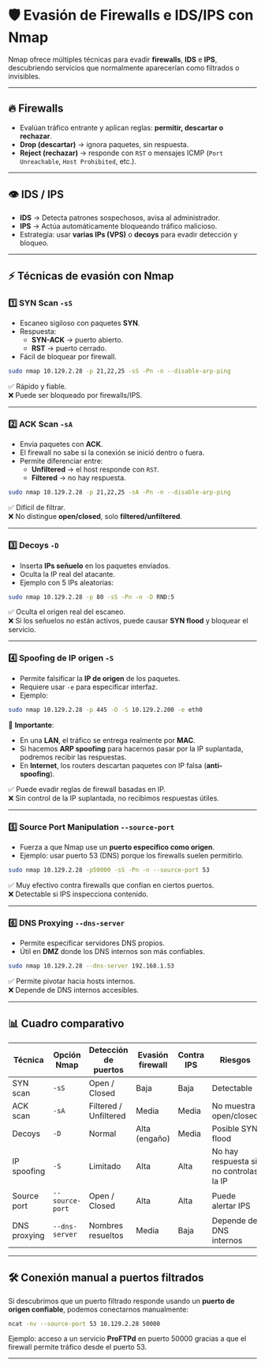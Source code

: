 # 🛡️ Evasión de Firewalls e IDS/IPS con Nmap

Nmap ofrece múltiples técnicas para evadir **firewalls**, **IDS** e **IPS**, descubriendo servicios que normalmente aparecerían como filtrados o invisibles.

---

## 🔥 Firewalls
- Evalúan tráfico entrante y aplican reglas: **permitir, descartar o rechazar**.
- **Drop (descartar)** → ignora paquetes, sin respuesta.
- **Reject (rechazar)** → responde con `RST` o mensajes ICMP (`Port Unreachable`, `Host Prohibited`, etc.).

---

## 👁️ IDS / IPS
- **IDS** → Detecta patrones sospechosos, avisa al administrador.
- **IPS** → Actúa automáticamente bloqueando tráfico malicioso.
- Estrategia: usar **varias IPs (VPS)** o **decoys** para evadir detección y bloqueo.

---

## ⚡ Técnicas de evasión con Nmap

### 1️⃣ SYN Scan `-sS`
- Escaneo sigiloso con paquetes **SYN**.
- Respuesta:
  - **SYN-ACK** → puerto abierto.
  - **RST** → puerto cerrado.
- Fácil de bloquear por firewall.

```bash
sudo nmap 10.129.2.28 -p 21,22,25 -sS -Pn -n --disable-arp-ping
```

✅ Rápido y fiable.  
❌ Puede ser bloqueado por firewalls/IPS.

---

### 2️⃣ ACK Scan `-sA`
- Envía paquetes con **ACK**.
- El firewall no sabe si la conexión se inició dentro o fuera.
- Permite diferenciar entre:
  - **Unfiltered** → el host responde con `RST`.
  - **Filtered** → no hay respuesta.

```bash
sudo nmap 10.129.2.28 -p 21,22,25 -sA -Pn -n --disable-arp-ping
```

✅ Difícil de filtrar.  
❌ No distingue **open/closed**, solo **filtered/unfiltered**.

---

### 3️⃣ Decoys `-D`
- Inserta **IPs señuelo** en los paquetes enviados.
- Oculta la IP real del atacante.
- Ejemplo con 5 IPs aleatorias:
```bash
sudo nmap 10.129.2.28 -p 80 -sS -Pn -n -D RND:5
```

✅ Oculta el origen real del escaneo.  
❌ Si los señuelos no están activos, puede causar **SYN flood** y bloquear el servicio.

---

### 4️⃣ Spoofing de IP origen `-S`
- Permite falsificar la **IP de origen** de los paquetes.
- Requiere usar `-e` para especificar interfaz.
- Ejemplo:
```bash
sudo nmap 10.129.2.28 -p 445 -O -S 10.129.2.200 -e eth0
```

📌 **Importante**:
- En una **LAN**, el tráfico se entrega realmente por **MAC**.  
- Si hacemos **ARP spoofing** para hacernos pasar por la IP suplantada, podremos recibir las respuestas.  
- En **Internet**, los routers descartan paquetes con IP falsa (**anti-spoofing**).  

✅ Puede evadir reglas de firewall basadas en IP.  
❌ Sin control de la IP suplantada, no recibimos respuestas útiles.

---

### 5️⃣ Source Port Manipulation `--source-port`
- Fuerza a que Nmap use un **puerto específico como origen**.
- Ejemplo: usar puerto 53 (DNS) porque los firewalls suelen permitirlo.
```bash
sudo nmap 10.129.2.28 -p50000 -sS -Pn -n --source-port 53
```

✅ Muy efectivo contra firewalls que confían en ciertos puertos.  
❌ Detectable si IPS inspecciona contenido.

---

### 6️⃣ DNS Proxying `--dns-server`
- Permite especificar servidores DNS propios.
- Útil en **DMZ** donde los DNS internos son más confiables.
```bash
sudo nmap 10.129.2.28 --dns-server 192.168.1.53
```

✅ Permite pivotar hacia hosts internos.  
❌ Depende de DNS internos accesibles.

---

## 📊 Cuadro comparativo

| Técnica            | Opción Nmap        | Detección de puertos | Evasión firewall | Contra IPS | Riesgos |
|--------------------|-------------------|----------------------|------------------|------------|---------|
| SYN scan           | `-sS`             | Open / Closed        | Baja             | Baja       | Detectable |
| ACK scan           | `-sA`             | Filtered / Unfiltered| Media            | Media      | No muestra open/closed |
| Decoys             | `-D`              | Normal               | Alta (engaño)    | Media      | Posible SYN flood |
| IP spoofing        | `-S`              | Limitado             | Alta             | Alta       | No hay respuesta si no controlas la IP |
| Source port        | `--source-port`   | Open / Closed        | Alta             | Alta       | Puede alertar IPS |
| DNS proxying       | `--dns-server`    | Nombres resueltos    | Media            | Baja       | Depende de DNS internos |

---

## 🛠️ Conexión manual a puertos filtrados
Si descubrimos que un puerto filtrado responde usando un **puerto de origen confiable**, podemos conectarnos manualmente:

```bash
ncat -nv --source-port 53 10.129.2.28 50000
```

Ejemplo: acceso a un servicio **ProFTPd** en puerto 50000 gracias a que el firewall permite tráfico desde el puerto 53.

---
